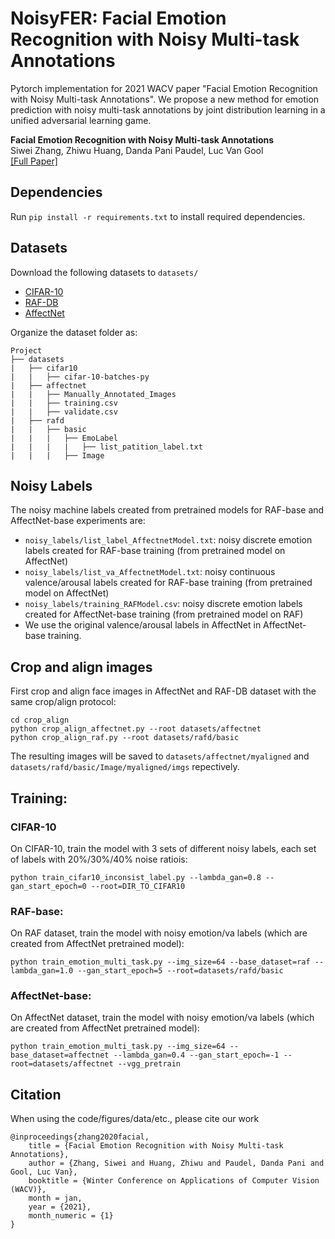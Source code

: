 # NoisyFER: Facial Emotion Recognition with Noisy Multi-task Annotations
Pytorch implementation for 2021 WACV paper "Facial Emotion Recognition with Noisy Multi-task Annotations".
We propose a new method for emotion prediction with noisy multi-task annotations 
by joint distribution learning
in a unified adversarial learning game.

**Facial Emotion Recognition with Noisy Multi-task Annotations** <br>
Siwei Zhang, Zhiwu Huang, Danda Pani Paudel, Luc Van Gool <br>
[[Full Paper]](https://arxiv.org/pdf/2010.09849.pdf)

## Dependencies
Run `pip install -r requirements.txt` to install required dependencies.

## Datasets
Download the following datasets to `datasets/`
* [CIFAR-10](https://www.cs.toronto.edu/~kriz/cifar.html)
* [RAF-DB](http://www.whdeng.cn/RAF/model1.html)
* [AffectNet](http://mohammadmahoor.com/affectnet/)

Organize the dataset folder as:
```
Project
├── datasets
|   ├── cifar10
|   |   ├── cifar-10-batches-py
|   ├── affectnet
|   |   ├── Manually_Annotated_Images
|   |   ├── training.csv
|   |   ├── validate.csv
|   ├── rafd
|   |   ├── basic
|   |   |   ├── EmoLabel
|   |   |   |   ├── list_patition_label.txt
|   |   |   ├── Image
```

## Noisy Labels
The noisy machine labels created from pretrained models for RAF-base and AffectNet-base experiments are:
*  `noisy_labels/list_label_AffectnetModel.txt`: noisy discrete emotion labels created for RAF-base training (from pretrained model on AffectNet)
*  `noisy_labels/list_va_AffectnetModel.txt`: noisy continuous valence/arousal labels created for RAF-base training (from pretrained model on AffectNet)
*  `noisy_labels/training_RAFModel.csv`: noisy discrete emotion labels created for AffectNet-base training (from pretrained model on RAF)
* We use the original valence/arousal labels in AffectNet in AffectNet-base training.


## Crop and align images
First crop and align face images in AffectNet and RAF-DB dataset with the same crop/align protocol:
```
cd crop_align
python crop_align_affectnet.py --root datasets/affectnet
python crop_align_raf.py --root datasets/rafd/basic
```
The resulting images will be saved to `datasets/affectnet/myaligned` 
and `datasets/rafd/basic/Image/myaligned/imgs` repectively.


## Training:
### CIFAR-10
On CIFAR-10, train the model with 3 sets of different noisy labels, each set of labels with 20%/30%/40% noise ratiois:
```
python train_cifar10_inconsist_label.py --lambda_gan=0.8 --gan_start_epoch=0 --root=DIR_TO_CIFAR10
```

### RAF-base:
On RAF dataset, train the model with noisy emotion/va labels (which are created from AffectNet pretrained model):
```
python train_emotion_multi_task.py --img_size=64 --base_dataset=raf --lambda_gan=1.0 --gan_start_epoch=5 --root=datasets/rafd/basic
```

### AffectNet-base:
On AffectNet dataset, train the model with noisy emotion/va labels (which are created from AffectNet pretrained model):
```
python train_emotion_multi_task.py --img_size=64 --base_dataset=affectnet --lambda_gan=0.4 --gan_start_epoch=-1 --root=datasets/affectnet --vgg_pretrain
```

## Citation

When using the code/figures/data/etc., please cite our work
```
@inproceedings{zhang2020facial,
    title = {Facial Emotion Recognition with Noisy Multi-task Annotations},
    author = {Zhang, Siwei and Huang, Zhiwu and Paudel, Danda Pani and Gool, Luc Van},
    booktitle = {Winter Conference on Applications of Computer Vision (WACV)},
    month = jan,
    year = {2021},
    month_numeric = {1}
}
```

